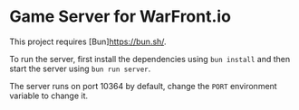 # Game Server for WarFront.io

This project requires [Bun]<https://bun.sh/>.

To run the server, first install the dependencies using `bun install` and then start the server using `bun run server`.

The server runs on port 10364 by default, change the `PORT` environment variable to change it.